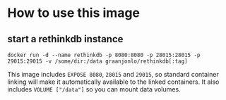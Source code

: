 # How to use this image

## start a rethinkdb instance

`docker run -d --name rethinkdb -p 8080:8080 -p 28015:28015 -p 29015:29015 -v /some/dir:/data graanjonlo/rethinkdb[:tag]`

This image includes `EXPOSE 8080`, `28015` and `29015`, so standard container linking will make it automatically available to the linked containers. It also includes `VOLUME ["/data"]` so you can mount data volumes.

